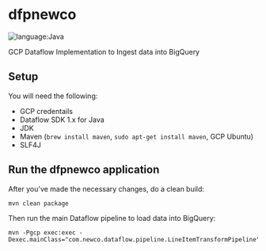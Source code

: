 # dfpnewco
![language:Java](https://img.shields.io/badge/Language-Java-red.svg?style=flat-square) 

GCP Dataflow Implementation to Ingest data into BigQuery

## Setup

You will need the following:

+ GCP credentails
+ Dataflow SDK 1.x for Java
+ JDK
+ Maven (```brew install maven```, ```sudo apt-get install maven```, GCP Ubuntu)
+ SLF4J

## Run the dfpnewco application

After you've made the necessary changes, do a clean build:

```
mvn clean package
```

Then run the main Dataflow pipeline to load data into BigQuery:

```
mvn -Pgcp exec:exec -Dexec.mainClass="com.newco.dataflow.pipeline.LineItemTransformPipeline"
